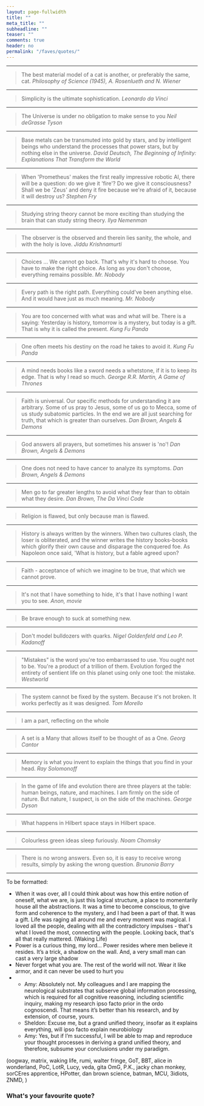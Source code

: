 ```yaml
---
layout: page-fullwidth
title: ""
meta_title: ""
subheadline: ""
teaser: ""
comments: true
header: no
permalink: "/faves/quotes/"
---
```


<!--
<blockquote>Everything happens for a reason. (Britney Spears)</blockquote>

> 
<cite></cite>
<hr>
-->

<hr>

> The best material model of a cat is another, or preferably the same, cat.
<cite>Philosophy of Science (1945), A. Rosenlueth and N. Wiener</cite>
<hr>

> Simplicity is the ultimate sophistication.
<cite>Leonardo da Vinci</cite>
<hr>

> The Universe is under no obligation to make sense to you
<cite>Neil deGrasse Tyson</cite>
<hr>

> Base metals can be transmuted into gold by stars, and by intelligent beings who understand the processes that power stars, but by nothing else in the universe.
<cite>David Deutsch, The Beginning of Infinity: Explanations That Transform the World</cite>
<hr>

> When 'Prometheus' makes the first really impressive robotic AI, there will be a question: do we give it 'fire'? Do we give it consciousness? Shall we be 'Zeus' and deny it fire because we're afraid of it, because it will destroy us?
<cite>Stephen Fry</cite>
<hr>

> Studying string theory cannot be more exciting than studying the brain that can study string theory.
<cite>Ilya Nemenman</cite>
<hr>

> The observer is the observed and therein lies sanity, the whole, and with the holy is love.
<cite>Jiddu Krishnamurti</cite>
<hr>

> Choices ... We cannot go back. That's why it's hard to choose. You have to make the right choice. As long as you don't choose, everything remains possible.
<cite>Mr. Nobody</cite>
<hr>

> Every path is the right path. Everything could've been anything else. And it would have just as much meaning.
<cite>Mr. Nobody</cite>
<hr>

> You are too concerned with what was and what will be. There is a saying: Yesterday is history, tomorrow is a mystery, but today is a gift. That is why it is called the present.
<cite>Kung Fu Panda</cite>
<hr>

> One often meets his destiny on the road he takes to avoid it.
<cite>Kung Fu Panda</cite>
<hr>

> A mind needs books like a sword needs a whetstone, if it is to keep its edge. That is why I read so much.
<cite>George R.R. Martin, A Game of Thrones</cite>
<hr>

> Faith is universal. Our specific methods for understanding it are arbitrary. Some of us pray to Jesus, some of us go to Mecca, some of us study subatomic particles. In the end we are all just searching for truth, that which is greater than ourselves.
<cite>Dan Brown, Angels & Demons</cite>
<hr>

> God answers all prayers, but sometimes his answer is 'no'!
<cite>Dan Brown, Angels & Demons</cite>
<hr>

> One does not need to have cancer to analyze its symptoms.
<cite>Dan Brown, Angels & Demons</cite>
<hr>

> Men go to far greater lengths to avoid what they fear than to obtain what they desire.
<cite>Dan Brown, The Da Vinci Code</cite>
<hr>

> Religion is flawed, but only because man is flawed.
<cite></cite>
<hr>

> History is always written by the winners. When two cultures clash, the loser is obliterated, and the winner writes the history books-books which glorify their own cause and disparage the conquered foe. As Napoleon once said, 'What is history, but a fable agreed upon?
<cite></cite>
<hr>

> Faith - acceptance of which we imagine to be true, that which we cannot prove.
<cite></cite>
<hr>

> It's not that I have something to hide, it's that I have nothing I want you to see.
<cite>Anon, movie</cite>
<hr>

> Be brave enough to suck at something new.
<cite></cite>
<hr>

> Don't model bulldozers with quarks.
<cite>Nigel Goldenfeld and Leo P. Kadanoff</cite>
<hr>

> "Mistakes" is the word you're too embarrassed to use. You ought not to be. You're a product of a trillion of them. Evolution forged the entirety of sentient life on this planet using only one tool: the mistake.
<cite>Westworld</cite>
<hr>

> The system cannot be fixed by the system. Because it's not broken. It works perfectly as it was designed.
<cite>Tom Morello</cite>
<hr>

> I am a part, reflecting on the whole
<cite></cite>
<hr>

> A set is a Many that allows itself to be thought of as a One.
<cite>Georg Cantor</cite>
<hr>

> Memory is what you invent to explain the things that you find in your head.
<cite>Ray Solomonoff</cite>
<hr>

> In the game of life and evolution there are three players at the table: human beings, nature, and machines. I am firmly on the side of nature. But nature, I suspect, is on the side of the machines.
<cite>George Dyson</cite>
<hr>

> What happens in Hilbert space stays in Hilbert space.
<cite></cite>
<hr>

> Colourless green ideas sleep furiously.
<cite>Noam Chomsky</cite>
<hr>

> There is no wrong answers. Even so, it is easy to receive wrong results, simply by asking the wrong question.
<cite>Brunonia Barry</cite>
<hr>

To be formatted:
* When it was over, all I could think about was how this entire notion of oneself, what we are, is just this logical structure, a place to momentarily house all the abstractions. It was a time to become conscious, to give form and coherence to the mystery, and I had been a part of that. It was a gift. Life was raging all around me and every moment was magical. I loved all the people, dealing with all the contradictory impulses - that's what I loved the most, connecting with the people. Looking back, that's all that really mattered. (Waking Life)
* Power is a curious thing, my lord… Power resides where men believe it resides. It’s a trick, a shadow on the wall. And, a very small man can cast a very large shadow
* Never forget what you are. The rest of the world will not. Wear it like armor, and it can never be used to hurt you
* 
  - Amy: Absolutely not. My colleagues and I are mapping the neurological substrates that subserve global information processing, which is required for all cognitive reasoning, including scientific inquiry, making my research ipso facto prior in the ordo cognoscendi. That means it’s better than his research, and by extension, of course, yours.
  - Sheldon: Excuse me, but a grand unified theory, insofar as it explains everything, will ipso facto explain neurobiology
  - Amy: Yes, but if I’m successful, I will be able to map and reproduce your thought processes in deriving a grand unified theory, and therefore, subsume your conclusions under my paradigm.

(oogway, matrix, waking life, rumi, walter fringe, GoT, BBT, alice in wonderland, PoC, LotR, Lucy, veda, gita OmG, P.K., jacky chan monkey, sorCEres apprentice, HPotter, dan brown science, batman, MCU,  3idiots, ZNMD, )

### What's your favourite quote?

